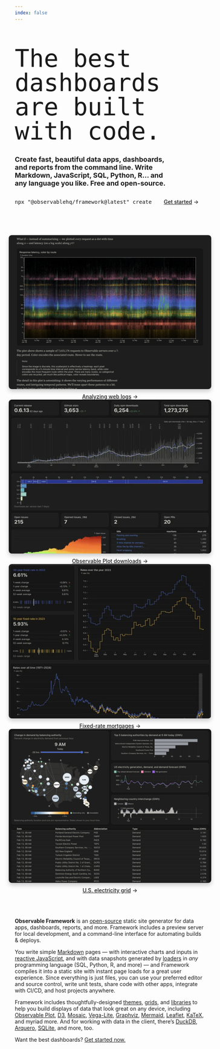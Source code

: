 ```yaml
---
index: false
---
```


<style>

.hero {
  font-family: var(--sans-serif);
  margin: 4rem 0;
  text-wrap: balance;
}

.hero h1 {
  font-size: 64px;
  font-family: "Spline-Sans Mono", monospace;
  font-weight: 500 !important;
  line-height: 1;
  margin: 2rem 0;
}

.phosphate {
  color: var(--theme-phosphate);
}

.hero h2 {
  font-style: normal;
  font-size: 18px;
  line-height: normal;
  color: var(--theme-foreground-muted);
}

.hero .observablehq-pre-container,
.hero pre:not(.observablehq-pre-container pre) {
  margin: 1rem 0;
}

.cta {
  display: flex;
  align-items: center;
  gap: 2rem;
}

@container not (min-width: 400px) {
  .cta {
    flex-direction: column;
    align-items: start;
    gap: 0;
  }
  .cta .observablehq-pre-container,
  .cta pre:not(.observablehq-pre-container pre) {
    width: 100%;
  }
}

.gallery {
  margin: 4rem -1rem;
  gap: 2rem;
  max-width: calc(640px + 2rem);
}

.gallery a {
  display: flex;
  flex-direction: column;
  align-items: center;
  gap: 0.5rem;
}

.gallery img {
  max-width: 100%;
  border-radius: 8px;
  box-shadow: 0 0 0 0.75px rgba(128, 128, 128, 0.2), 0 6px 12px 0 rgba(0, 0, 0, 0.2);
  aspect-ratio: 2500 / 1900;
}

@media (prefers-color-scheme: dark) {
  .gallery img {
    box-shadow: 0 0 0 0.75px rgba(128, 128, 128, 0.2), 0 6px 12px 0 rgba(0, 0, 0, 0.4);
  }
}

.gallery a:not(:hover, :focus) {
  color: var(--theme-foreground-muted);
}

.gallery a:hover img,
.gallery a:focus img {
  box-shadow: 0 0 0 0.75px var(--theme-foreground-focus), 0 6px 12px 0 rgba(0, 0, 0, 0.2);
}

.gallery figcaption {
  font-size: 12px;
  color: inherit;
}

.arrow {
  font-weight: 500;
}

.arrow::after {
  content: "→";
  display: inline-block;
  margin-left: 0.25rem;
}

</style>

<div class="hero">
  <h1>The best dashboards are built with <span class="phosphate">code.</span></h1>
  <h2>Create fast, beautiful data apps, dashboards, and reports from the command line. Write Markdown, JavaScript, SQL, Python, R… and any language you like. Free and open-source.</h2>
  <div class="cta">
    <pre data-copy>npx <span class="win">"</span>@observablehq/framework@latest<span class="win">"</span> create</pre>
    <a href="./getting-started" class="small arrow" style="color: var(--theme-red);">Get started</a>
  </div>
</div>

<div class="gallery grid grid-cols-2">
  <a href="https://observablehq.observablehq.cloud/framework-example-api/" target="_blank">
    <picture>
      <source srcset="./assets/api.webp" media="(prefers-color-scheme: dark)">
      <img src="./assets/api-dark.webp">
    </picture>
    <div class="small arrow">Analyzing web logs</div>
  </a>
  <a href="https://observablehq.observablehq.cloud/framework-example-plot/" target="_blank">
    <picture>
      <source srcset="./assets/plot.webp" media="(prefers-color-scheme: dark)">
      <img src="./assets/plot-dark.webp">
    </picture>
    <div class="small arrow">Observable Plot downloads</div>
  </a>
  <a href="https://observablehq.observablehq.cloud/framework-example-mortgage-rates/" target="_blank">
    <picture>
      <source srcset="./assets/mortgage-rates.webp" media="(prefers-color-scheme: dark)">
      <img src="./assets/mortgage-rates-dark.webp">
    </picture>
    <div class="small arrow">Fixed-rate mortgages</div>
  </a>
  <a href="https://observablehq.observablehq.cloud/framework-example-eia/" target="_blank">
    <picture>
      <source srcset="./assets/eia.webp" media="(prefers-color-scheme: dark)">
      <img src="./assets/eia-dark.webp">
    </picture>
    <div class="small arrow">U.S. electricity grid</div>
  </a>
</div>

**Observable Framework** is an [open-source](https://github.com/observablehq/framework) static site generator for data apps, dashboards, reports, and more. Framework includes a preview server for local development, and a command-line interface for automating builds & deploys.

You write simple [Markdown](./markdown) pages — with interactive charts and inputs in [reactive JavaScript](./javascript), and with data snapshots generated by [loaders](./loaders) in _any_ programming language (SQL, Python, R, and more) — and Framework compiles it into a static site with instant page loads for a great user experience. Since everything is just files, you can use your preferred editor and source control, write unit tests, share code with other apps, integrate with CI/CD, and host projects anywhere.

Framework includes thoughtfully-designed [themes](./themes), [grids](./markdown#grids), and [libraries](./imports) to help you build displays of data that look great on any device, including [Observable Plot](./lib/plot), [D3](./lib/d3), [Mosaic](./lib/mosaic), [Vega-Lite](./lib/vega-lite), [Graphviz](./lib/dot), [Mermaid](./lib/mermaid), [Leaflet](./lib/leaflet), [KaTeX](./lib/tex), and myriad more. And for working with data in the client, there’s [DuckDB](./lib/duckdb), [Arquero](./lib/arquero), [SQLite](./lib/sqlite), and more, too.

Want the best dashboards? [Get started now.](./getting-started)
